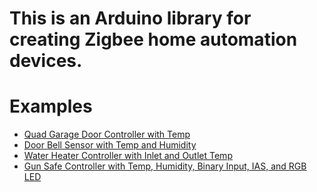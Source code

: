 # This is an Arduino library for creating Zigbee home automation devices.

# Examples
- [Quad Garage Door Controller with Temp](https://github.com/prairiesnpr/QuadGarageDoorController)
- [Door Bell Sensor with Temp and Humidity](https://github.com/prairiesnpr/xbee_door_bell)
- [Water Heater Controller with Inlet and Outlet Temp](https://github.com/prairiesnpr/zha_water_heater)
- [Gun Safe Controller with Temp, Humidity, Binary Input, IAS, and RGB LED](https://github.com/prairiesnpr/gun_safe)
